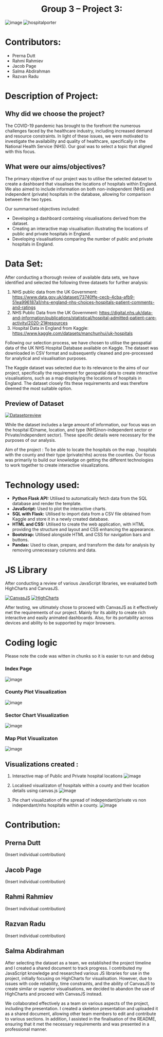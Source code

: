 <h1 align="center">Group 3 – Project 3:</h1>
 
 
![image](https://user-images.githubusercontent.com/111789352/211095843-ddb20a61-4b6f-4cd4-8f86-bb700448cd16.png)
![hospitalporter](https://user-images.githubusercontent.com/111789352/211096550-e8240e64-0387-4f24-9062-15ba766e94fb.jpeg)




# Contributors:

- Prerna Dutt
-	Rahmi Rahmiev
-	Jacob Page
-	Salma Abdirahman
-	Razvan Radu



# Description of Project:

##	Why did we choose the project?

The COVID-19 pandemic has brought to the forefront the numerous challenges faced by the healthcare industry, including increased demand and resource constraints. In light of these issues, we were motivated to investigate the availability and quality of healthcare, specifically in the National Health Service (NHS). Our goal was to select a topic that aligned with this focus.

##	What were our aims/objectives?

The primary objective of our project was to utilise the selected dataset to create a dashboard that visualises the locations of hospitals within England. We also aimed to include information on both non-independent (NHS) and independent (private) hospitals in the database, allowing for comparison between the two types.

Our summarised objectives included:

-	Developing a dashboard containing visualisations derived from the dataset.
-	Creating an interactive map visualisation illustrating the locations of public and private hospitals in England.
-	Developing visualisations comparing the number of public and private hospitals in England.



# Data Set:

After conducting a thorough review of available data sets, we have identified and selected the following three datasets for further analysis:

1.	NHS public data from the UK Government: https://www.data.gov.uk/dataset/73740ffe-cecb-4cba-afb9-51ea996187a1/nhs-england-nhs-choices-hospitals-patient-comments-and-ratings   
2.	NHS Public Data from the UK Government: https://digital.nhs.uk/data-and-information/publications/statistical/hospital-admitted-patient-care-activity/2020-21#resources    
3.	Hospital Data in England from Kaggle: https://www.kaggle.com/datasets/manchunhui/uk-hospitals

Following our selection process, we have chosen to utilise the geospatial data of the UK NHS Hospital Database available on Kaggle. The dataset was downloaded in CSV format and subsequently cleaned and pre-processed for analytical and visualisation purposes.

The Kaggle dataset was selected due to its relevance to the aims of our project, specifically the requirement for geospatial data to create interactive visualisations, such as a map displaying the locations of hospitals in England. The dataset closely fits these requirements and was therefore deemed the most suitable option.

## Preview of Dataset

[![Datasetpreview](https://user-images.githubusercontent.com/111789352/211102761-1359c402-7280-46a2-989f-ddffca7f219d.png)](https://www.kaggle.com/datasets/manchunhui/uk-hospitals)


While the dataset includes a large amount of information, our focus was on the hospital ID/name, location, and type (NHS/non-independent sector or Private/independent sector). These specific details were necessary for the purposes of our analysis.

Aim of the project :
To be able to locate the hospitals on the map , hospitals with the county and their type (private/nhs) across the counties. Our focus was primarily to  build our knowledge on getting the different technologies to work together to create interactive visualizations.



# Technology used:

-	**Python Flask API:** Utilised to automatically fetch data from the SQL database and render the template.
-	**JavaScript:** Used to plot the interactive charts.
-	**SQL with Flask:** Utilised to import data from a CSV file obtained from Kaggle and store it in a newly created database.
-	**HTML and CSS:** Utilised to create the web application, with HTML providing the structure and layout and CSS enhancing the appearance.
-	**Bootstrap:** Utilised alongside HTML and CSS for navigation bars and buttons.
-	**Pandas:** Used to clean, prepare, and transform the data for analysis by removing unnecessary columns and data.



# JS Library

After conducting a review of various JavaScript libraries, we evaluated both HighCharts and CanvasJS.


[![CanvasJS](https://user-images.githubusercontent.com/111789352/211121281-98d49e56-54fa-4259-8517-f14abe7f9472.png)](https://canvasjs.com/) </a> [![HighCharts](https://user-images.githubusercontent.com/111789352/211123880-60ea752f-ead2-4daf-9f8e-13258d774589.png)](https://www.highcharts.com/)


After testing, we ultimately chose to proceed with CanvasJS as it effectively met the requirements of our project. Mainly for its ability to create rich interactive and easily animated dashboards. Also, for its portability across devices and ability to be supported by major browsers.



# Coding logic 

Please note the code was witten in chunks so it is easier to run and debug
### Index Page
![image](https://user-images.githubusercontent.com/112128775/210757658-3cdc641f-4afd-4026-bcf0-568ec07dacd7.png)

### County Plot Visualization
![image](https://user-images.githubusercontent.com/112128775/210757793-0ea7b9ec-c86e-4a33-b5f9-21383ebf2fdd.png)

### Sector Chart Visualization
![image](https://user-images.githubusercontent.com/112128775/210757844-1e5d7efe-b605-4b85-bb4c-8ed9163b778d.png)

### Map Plot Visualizaton 
![image](https://user-images.githubusercontent.com/112128775/211083897-27a9a467-0eb3-47b6-b508-be7227c0c877.png)



## Visualizations created  :

1) Interactive map of Public and Private hospital locations
![image](https://user-images.githubusercontent.com/112128775/211114964-6bde59a7-1972-4868-bbe5-54a3e49a62cb.png)

2) Localised visualizaton of hospitals within a county and their location details using canvas.js
![image](https://user-images.githubusercontent.com/112128775/211115030-0921b687-4113-44fa-b2b4-c39325f8abc6.png)

3) Pie chart visualization of the spread of independant/private vs non independant/nhs hospitals within a county.
![image](https://user-images.githubusercontent.com/112128775/211115050-a20f3a1f-4255-4173-889c-c0f5c5c2037d.png)



# Contribution:
## Prerna Dutt
(Insert individual contribution)



## Jacob Page
(Insert individual contribution)



## Rahmi Rahmiev
(Insert individual contribution)



## Razvan Radu
(Insert individual contribution)



## Salma Abdirahman

After selecting the dataset as a team, we established the project timeline and I created a shared document to track progress. I contributed my JavaScript knowledge and researched various JS libraries for use in the project, initially focusing on HighCharts for visualisation. However, due to issues with code reliability, time constraints, and the ability of CanvasJS to create similar or superior visualisations, we decided to abandon the use of HighCharts and proceed with CanvasJS instead.

We collaborated effectively as a team on various aspects of the project, including the presentation. I created a skeleton presentation and uploaded it as a shared document, allowing other team members to edit and contribute to various sections. In addition, I assisted in the finalisation of the README, ensuring that it met the necessary requirements and was presented in a professional manner.
